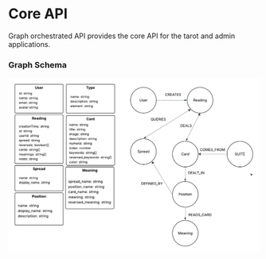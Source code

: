 # Core API

Graph orchestrated API provides the core API for the tarot and admin applications.

### Graph Schema

![Graph Schema](../../assets/graph-schema.png)